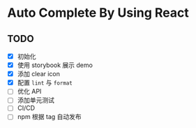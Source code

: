 # Auto Complete By Using React

## TODO

- [x] 初始化
- [x] 使用 storybook 展示 demo
- [x] 添加 clear icon
- [X] 配置 `lint` 与 `format`
- [ ] 优化 API
- [ ] 添加单元测试
- [ ] CI/CD
- [ ] npm 根据 tag 自动发布
